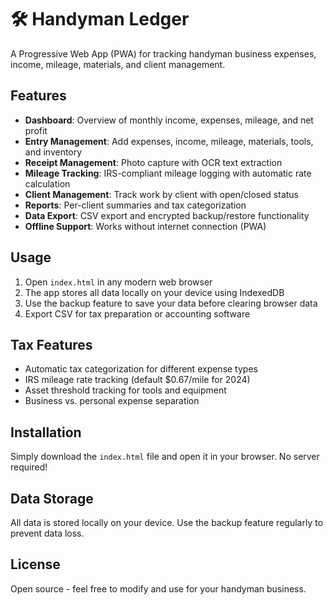 # 🛠️ Handyman Ledger

A Progressive Web App (PWA) for tracking handyman business expenses, income, mileage, materials, and client management.

## Features

- **Dashboard**: Overview of monthly income, expenses, mileage, and net profit
- **Entry Management**: Add expenses, income, mileage, materials, tools, and inventory
- **Receipt Management**: Photo capture with OCR text extraction
- **Mileage Tracking**: IRS-compliant mileage logging with automatic rate calculation
- **Client Management**: Track work by client with open/closed status
- **Reports**: Per-client summaries and tax categorization
- **Data Export**: CSV export and encrypted backup/restore functionality
- **Offline Support**: Works without internet connection (PWA)

## Usage

1. Open `index.html` in any modern web browser
2. The app stores all data locally on your device using IndexedDB
3. Use the backup feature to save your data before clearing browser data
4. Export CSV for tax preparation or accounting software

## Tax Features

- Automatic tax categorization for different expense types
- IRS mileage rate tracking (default $0.67/mile for 2024)
- Asset threshold tracking for tools and equipment
- Business vs. personal expense separation

## Installation

Simply download the `index.html` file and open it in your browser. No server required!

## Data Storage

All data is stored locally on your device. Use the backup feature regularly to prevent data loss.

## License

Open source - feel free to modify and use for your handyman business.
